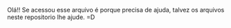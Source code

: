 Olá!! 
Se acessou esse arquivo é porque precisa de ajuda, talvez os arquivos neste repositorio lhe ajude. =D
